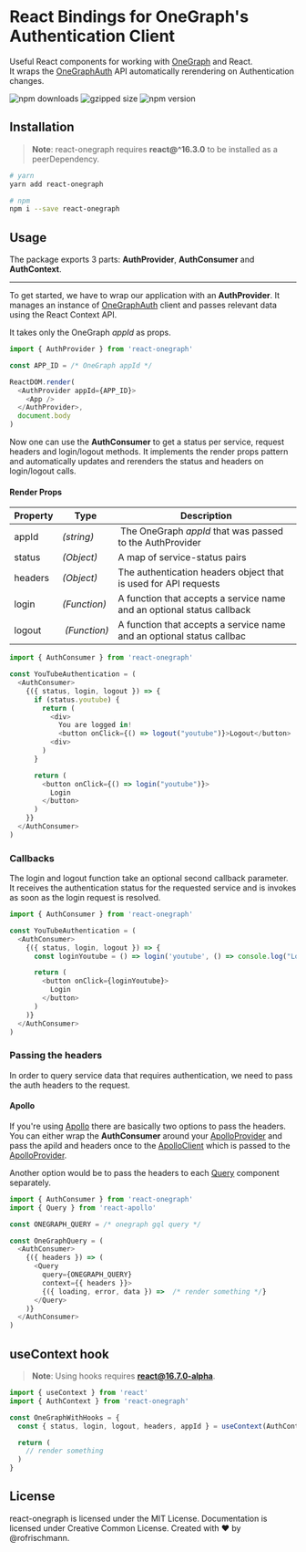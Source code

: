 # React Bindings for OneGraph's Authentication Client

Useful React components for working with [OneGraph](http://onegraph.com/) and React.<br>
It wraps the [OneGraphAuth](https://www.onegraph.com/docs/logging_users_in_and_out.html) API automatically rerendering on Authentication changes.

<img alt="npm downloads" src="https://img.shields.io/npm/dm/react-onegraph.svg"> <img alt="gzipped size" src="https://img.shields.io/bundlephobia/minzip/react-onegraph.svg?colorB=4c1&label=gzipped%20size"> <img alt="npm version" src="https://badge.fury.io/js/react-onegraph.svg">


## Installation
> **Note**: react-onegraph requires **react@^16.3.0** to be installed as a peerDependency.

```sh
# yarn
yarn add react-onegraph

# npm
npm i --save react-onegraph
```

## Usage

The package exports 3 parts: **AuthProvider**, **AuthConsumer** and **AuthContext**.

----

To get started, we have to wrap our application with an **AuthProvider**. It manages an instance of [OneGraphAuth](https://www.onegraph.com/docs/logging_users_in_and_out.html) client and passes relevant data using the React Context API.

It takes only the OneGraph *appId* as props.

```javascript
import { AuthProvider } from 'react-onegraph'

const APP_ID = /* OneGraph appId */

ReactDOM.render(
  <AuthProvider appId={APP_ID}>
    <App />
  </AuthProvider>,
  document.body
)
```

Now one can use the **AuthConsumer** to get a status per service, request headers and login/logout methods.
It implements the render props pattern and automatically updates and rerenders the status and headers on login/logout calls.

#### Render Props

| Property | Type | Description |
| ----- | --- | ---- |
| appId | *(string)* | The OneGraph *appId* that was passed to the AuthProvider |
| status | *(Object)*  | A map of service-status pairs |
| headers |*(Object)*  |  The authentication headers object that is used for API requests |
| login | *(Function)* |  A function that accepts a service name and an optional status callback |
| logout | *(Function)* |  A function that accepts a service name and an optional status callbac |

```javascript
import { AuthConsumer } from 'react-onegraph'

const YouTubeAuthentication = (
  <AuthConsumer>
    {({ status, login, logout }) => {
      if (status.youtube) {
        return (
          <div>
            You are logged in!
            <button onClick={() => logout("youtube")}>Logout</button>
          <div>
        )
      }

      return (
        <button onClick={() => login("youtube")}>
          Login
        </button>
      )
    }}
  </AuthConsumer>
)
```

### Callbacks
The login and logout function take an optional second callback parameter.<br>
It receives the authentication status for the requested service and is invokes as soon as the login request is resolved.

```javascript
import { AuthConsumer } from 'react-onegraph'

const YouTubeAuthentication = (
  <AuthConsumer>
    {({ status, login, logout }) => {
      const loginYoutube = () => login('youtube', () => console.log("Logged in!"))

      return (
        <button onClick={loginYoutube}>
          Login
        </button>
      )
    )}
  </AuthConsumer>
)
```

### Passing the headers
In order to query service data that requires authentication, we need to pass the auth headers to the request.<br>

#### Apollo
If you're using [Apollo](http://apollographql.com) there are basically two options to pass the headers. You can either wrap the **AuthConsumer** around your [ApolloProvider](https://www.apollographql.com/docs/react/api/react-apollo.html#ApolloProvider) and pass the apiId and headers once to the [ApolloClient](https://www.apollographql.com/docs/react/api/apollo-client.html) which is passed to the [ApolloProvider](https://www.apollographql.com/docs/react/api/react-apollo.html#ApolloProvider).

Another option would be to pass the headers to each [Query](https://www.apollographql.com/docs/react/essentials/queries.html) component separately.

```javascript
import { AuthConsumer } from 'react-onegraph'
import { Query } from 'react-apollo'

const ONEGRAPH_QUERY = /* onegraph gql query */

const OneGraphQuery = (
  <AuthConsumer>
    {({ headers }) => (
      <Query 
        query={ONEGRAPH_QUERY}
        context={{ headers }}>
        {({ loading, error, data }) =>  /* render something */}
      </Query>
    )}
  </AuthConsumer>
)
```

## useContext hook
> **Note**: Using hooks requires **react@16.7.0-alpha**.

```javascript
import { useContext } from 'react'
import { AuthContext } from 'react-onegraph'

const OneGraphWithHooks = {
  const { status, login, logout, headers, appId } = useContext(AuthContext)

  return (
    // render something
  )
}
```


## License
react-onegraph is licensed under the MIT License.
Documentation is licensed under Creative Common License.
Created with ♥ by @rofrischmann.
